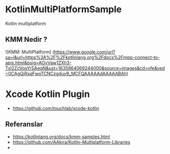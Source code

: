# KotlinMultiPlatformSample
 Kotlin multiplatform

## KMM Nedir ? 

![KMM: MultiPlatform]
(https://www.google.com/url?sa=i&url=https%3A%2F%2Fkotlinlang.org%2Fdocs%2Fmpp-connect-to-apis.html&psig=AOvVaw1ZXh3-TxI2ZcVosYrSAeqN&ust=1635864069244000&source=images&cd=vfe&ved=0CAgQjRxqFwoTCNCzgduy9_MCFQAAAAAdAAAAABAh)


# Xcode Kotlin Plugin
- https://github.com/touchlab/xcode-kotlin

## Referanslar

- https://kotlinlang.org/docs/kmm-samples.html
- https://github.com/AAkira/Kotlin-Multiplatform-Libraries
- 
